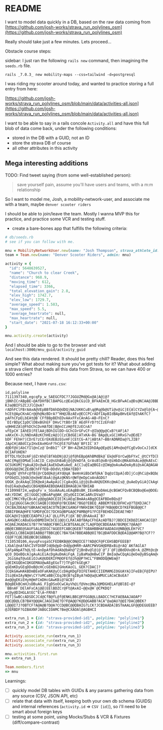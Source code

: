 # README

I want to model data quickly in a DB, based on the raw data coming from [https://github.com/josh-works/strava_run_polylines_osm](https://github.com/josh-works/strava_run_polylines_osm)

Really should take just a few minutes. Lets proceed...

Obstacle course steps:

sidebar: I just ran the following `rails new` command, then imagining the `seeds.rb` file.

```
rails _7.0.3_ new mobility-maps --css=tailwind -d=postgresql
```

I was riding my scooter around today, and wanted to practice storing a full entry from here:

[https://github.com/josh-works/strava_run_polylines_osm/blob/main/data/activities-all.json](https://github.com/josh-works/strava_run_polylines_osm/blob/main/data/activities-all.json)

I want to be able to say in a rails concole `Activity.all` and have this full blob of data come back, under the following conditions:

- stored in the DB with a GUID, not an ID
- store the strava DB of course
- all other attributes in this activity

## Mega interesting additions

TODO: Find tweet saying (from some well-established person):

> save yourself pain, assume you'll have users and teams, with a m:m relationship

So I want to model me, Josh, a mobility-network-user, and associate me with a team, maybe `denver scooter riders`

I should be able to join/leave the team. Mostly I wanna MVP this for practice, and practice some VCR and testing stuff.

- create a bare-bones app that fulfills the following criteria:

```ruby
# db/seeds.rb
# see if you can follow with me.

mnu = MobilityNetworkUser.new(name: "Josh Thompson", strava_athlete_id: "abc")
team = Team.new(name: "Denver Scooter Riders", admin: mnu)

activity = {
  "id": 5648639527,
  "name": "Church to clear Creek",
  "distance": 968.9,
  "moving_time": 612,
  "elapsed_time": 3366,
  "total_elevation_gain": 2.8,
  "elev_high": 1742.7,
  "elev_low": 1729.7,
  "average_speed": 1.583,
  "max_speed": 5.5,
  "average_heartrate": null,
  "max_heartrate": null,
  "start_date": "2021-07-18 16:12:33+00:00"
}

mnu.activity.create(activity)
```



And I should be able to go to the browser and visit `localhost:3000/mnu_guid/activity_guid`

And see this data rendered. It should be pretty chill? Reader, does this feel simple? What about making sure you've got tests for it? What about adding a strava client that loads all this data from Strava, so we can have 400 or 1000 entries?

Because next, I have `runs.csv`:

```
id,polyline
7111397340,egcqFp_w_SAEGCFDC??JGGUZMd@Gx@A|A@|@?jBNhICrABpBE~@AfDHfBClBAPGLc@EaC@kCGiCD_BFkAEmCB_HGcBFwACu@Ds@N[AA@JBBDACC?KJa@BIFSZCJJlC@xA?rADhFClFBrAAxA@VEpBBfDAhD@dDQjNAJUKKCuB\q@Rq@b@UTi@v@iC|E{AlCYZo@l@{A~@MJGLG`@@dJGhCEjFK`GBnCJzBBpDG|IDbAGhE@hDBdAAxDGxB@nAIl@DDBr@GpJFvAAtAD|BHlBAVGRBl@?hCEt@ApCKnACr@@h@NzBDrA?^HH@JBzAEv@ECCPCrADfIApBIdBApBHvEAf@IhAKfC?pAFhCFpELbEAt@B`CFfBBpBEhEDvAAxFFxCAnAG~AB~FEnC?`DIrBDpCIpDClDBxBGhEF`DHvC?tBOrIB`AEdFFrD?tCIzEFnB?v@HHEZAl@FhDChCDvHAfDE|B@nCCzH@fEJzECnA?vFEpCH`IAhED|FElAAjBDhIGlDD~GChCOrGFvCF~@Ib@@p@CxB?tAF|A?xAKxCK~JLhNDnABzKChHEzA@|CCzCBdGE|ATxKA~BG`BAp@LxGC|HRxG?v@EdE?bDF`FEhH?|CDrE?zCErEKdEBzEGvHF|CEtCG~A?|ABtA?~BBrADNRDa@?LJIB?JApCH|ABdCCpIHxEAxHGnF?hC@lE?GFhA@`BFtIC`X?d@Df@V|AbCfIl@nCz@`DnBbI^`CP`BH~AZbKZdIDhDAp@Ep@S|AMn@o@fCgEvOoCxJ]dCK|AAr@@~FD`CFp@X`Bn@~BZvAL`BBl@CpAGfB?OCIAFUHEN?DTTDLYbCDzAFj@ZrAh@lBfAbDNj@Jj@f@hEBp@AhBMdBk@`Ek@dFUrCw@bFYxC_@tCYfD[bBqA`Gq@pD[zBk@jDy@dHi@fDm@vB_BxEUt@oA`FoAnEkApEi@bBeArCq@tAeAlBmCtFi@~@g@`A]`Ag@rBEf@ApALnCD^ZlA^fAr@pAt@r@FVAHEHWPe@J_AFcA@o@FaEtAc@HwC\}D\sBLiA?mAC{Mq@}DMaE]cAC[D_Cz@sGhBaBj@{@VmDfA_GrAsBl@oBr@iHbDc@NkAXkALe@@kAEsC[eAWmAe@e@W_@Yu@u@w@o@YYW[_AgB{AeEi@cAq@q@YQUKWAUBUFSL_@`@MTsBnG{@bC_AzBu@jA_AhAeA`Aa@T}@b@eEvAe@LqARuAL{AFqIVoCTqD`@UJSNOT_AnBOVMFE?GCSUKUM]YgAuA}Dc@wA{AaEkDwKuAeE_A{C]u@Ia@BGIc@IWq@oAuAwDeAyBi@sACA@AGAH?@DOGQ@INCZEdBChFFfEB~DDdVLtDBA?EBD?FKp@Q`@YhFc@fB{@rCQd@k@jAYd@qA`BeHnHiBbCWf@kA`Dq@zCQpA[dD]jCc@hCi@xBQb@eChEgBbCwAzAcDxBkCnBkCxBqD`DmBzAiHnGg@ZoAdAkBrAmDvCkBrAgB|AkBvAiB`BsDpCsApA{EjDkAn@eCfAk@`@gA|@y@h@M@IAICSSY_@aB_Ds@iACOAQDg@COM?GFOb@IL}@dA}@x@eBlBaA|@gAz@KNSr@Wf@eDpCoAnAGDG?UOGK_@cAkAqCIEK@eAjAwApAiC|CgAx@GLi@j@iBvAK@UIKKc@mA[s@_@uAeDyGiA{CkAgCYa@IEQFMJs@z@gB`BkAlA}C`CiDrC[T{BrBs@j@eB|AcBlB}AvAuFvEkAhAw@p@cAjAeAr@k@p@gA|Aq@|@_B`C?Os@}Aa@u@w@iCBGH@BAAEBD@AAEEBHAGBJA?BHIAB
7110998724,wqbqFv`x_SGoAAuALoEAqBBsBK_IEoHBoDAmL@cBGWCFQvBCBQBo@Ee@DOEaA_@c@MMKU?mA\YDIWC_@I[GGQC}@BoAPq@AK_@Iy@GIICWCaARcDVa@?o@C[MKCYByCBcACy@@g@AOCEIE]KiAEqCBmAAsABg@CEAFBDeBQs@?{CIgC@GGCGAcDCCGAQB]COD@F@?BCEBAC?BG@?EBEQ_ABBEM?EBJDFHCv@?T@XDJAC?CKCBAJDEA@?GBKAACH@IACOTNI@KCGANGFYNKHIBK?QI@F?KB@@DCD?KEFBGB@@C?IBBIFBKA@HFE?GMDF@CEC?DCKG@BPGA@CPAMB@FG?FCEFBEHDGIDEAE?HD?GDCA@VIt@@ECEADPXJjAJ`@LLFPLF|@X`BE\BhAAxAI`B?LAHG@KCcABaEGoDBMDIHCbCE|@@jCLRAlABfBApCFhEAzADTBJ?JBDCEIKD@ZCAHCACC@?HC@AEJKADACG?B??H?AB@CFBKCLACBTEAAL@C?LA@FD@CBDEAAA?BGM@C?@AA@?@B@ECBBE@SAUFSAL@IEGC?AGEEFCABC@GEB??GBAHBBHAFAADAGV@NB@@LEH?VC?AE@GCLCBBIAQDIABB@?TBBC@EC?BA?DA?BBEABB@OI?BC@DAFDDCB@DAI@@AM?B@?CF??CE@F?C@EJBE@BCBCGBB@G
7110530106,myuqFxsgaSCFEDBKB@@CON@ICE??AD@CF@FCEHSBDFEEEB?LXbAl@nAfAhCIVFDXBPJd@b@pD~Dd@p@HRR~AARCPWVGH@DRBxBi@rAQ`AKfAGlA?lAFpANpATh@LtE~AnDpAfDhAdAb@bAh@^ZjBnBv@l@|@`@^J`@F|@BdDUv@OrA_@ZMt@c@nB}AnA_BhCqDl@kAd@oAx@sDR_BLeBNoJLeBJq@Nm@b@qAj@iAp@aAx@y@|@w@~BkBdCiBbByA^a@`M}J~D{C`FgEnB_BpCeCzM}KzFsEtDaDhBwA|IqHjCsBlL{J|@q@j@i@bAoAhBwC^{@t@gCf@eCDa@NmBNqA|@qGn@sCj@}Ar@wAx@qAbAeApDeDhBiBb@c@`AsAx@{AVm@h@_B^gBVmBNkBDgBCoHIcICwHYcQ?qCO_DQeBQcA]gAuAiEiAcDgAuDmAiFqA_IyBaMa@mBwC{P_BmIo@wCQqAi@eDe@yBSqAm@cFk@}DIISaBg@uCMoAe@kDYuCs@}F@MoAuHs@sDe@{Ak@{Aq@yAu@wAmOgTsDqFgAgBk@gA]w@m@mBYsAU_Bg@{Ho@oIy@eNGyCYgDcAiP]wGQgCGaBY_Ea@oJMsGIyIFyUEiNC{YBqEBQRaAAKM_@GYBaA?_JGiGAqT@uGEiOJuK@UDERIFM@OFEf@Jh@@P?HCL^FBNODQ@WEm@?i@EIKGQEmCQKGEMAU@wAEgEGoT?}TFgD?kGEgK?qGEmKDyGEqDDoB@cHCcGEmBG}GHoKAoCL_GEK?CDAC]?{CQkGAwHAkBDmBEeOFaKAK@yCCcDAgKDgFDIFETAHECIIEMAMGIOGUAYA}IFeEB{F@IPU?ISi@EmIAyN@m\CY?oMCaBB{CEqJB{B?qIByA?mD@a@LWMUCiACmCBoEA?Ae@@gEKiEHyH@mFCmDHcGAwKBi@?ACB?B@qBEkBCmHJsDBuAG_FIgDSoOCwCAyVh@if@Vmc@NaJ@MDGHELAf@BlBI~@?`BBnAF`DElAFxCAj@@|EElBDZCr@Ft@AxAI~@@x@H`@CPKDQ?eC@y@DIHGLAtEC^E\A~FRhB?FET]SwBCcADSDCJCd@CfB@fL@f@ENKLBBC@FFGGB@LLBADCC?HCFAEBAAJAOAP?@@C@D@LCB?BAY@@@ACJAGCDAE?D?F@A@@?K@D@GABB?ACA^@a@AU?@@I?DAC@BEK?L@@@I?J?OBTCF?A@A@B?D@A?CCD@BC@@QBAIG?LCK?JCBDAADA]BSTmAALGF@@DEGUEEB?@JERBDF?GIBAXNFJABGCIOAMC?Be@CXAOAl@AGBHCI
```

```ruby
extra_run_1 = {id: "strava-provided-id1", polyline: "polyline1"}
extra_run_2 = {id: "strava-provided-id2", polyline: "polyline2"}
extra_run_3 = {id: "strava-provided-id3", polyline: "polyline3"}

Activity.associate_run(extra_run_1)
Activity.associate_run(extra_run_2)
Activity.associate_run(extra_run_3)

mnu.activities.first.run
=> extra_run_1

Team.members.first
=> mnu
```


Learnings:

- [ ] quickly model DB tables with GUIDs & any params gathering data from any source (CSV, JSON API, etc)
- [ ] relate that data with itself, keeping both your own db schema (GUIDS) and internal references (`activity.id` => `CSV [id]`), so i'll need to be smart about foreign keys
- [ ] testing at some point, using Mocks/Stubs & VCR & Fixtures (diff/compare-contrast)
